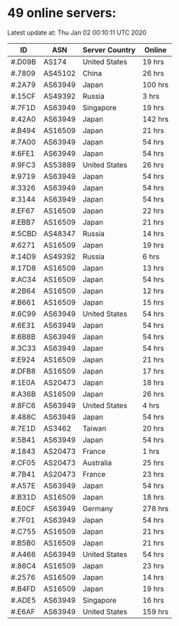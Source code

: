 # 49 online servers:

Latest update at: Thu Jan 02 00:10:11 UTC 2020

| ID | ASN | Server Country | Online |
| -- | --- | -------------- | ------ |
| #.D09B | AS174 | United States | 19 hrs |
| #.7809 | AS45102 | China | 26 hrs |
| #.2A79 | AS63949 | Japan | 100 hrs |
| #.15CF | AS49392 | Russia | 3 hrs |
| #.7F1D | AS63949 | Singapore | 19 hrs |
| #.42A0 | AS63949 | Japan | 142 hrs |
| #.B494 | AS16509 | Japan | 21 hrs |
| #.7A00 | AS63949 | Japan | 54 hrs |
| #.6FE1 | AS63949 | Japan | 54 hrs |
| #.9FC3 | AS53889 | United States | 26 hrs |
| #.9719 | AS63949 | Japan | 54 hrs |
| #.3326 | AS63949 | Japan | 54 hrs |
| #.3144 | AS63949 | Japan | 54 hrs |
| #.EF67 | AS16509 | Japan | 22 hrs |
| #.EBB7 | AS16509 | Japan | 21 hrs |
| #.5CBD | AS48347 | Russia | 14 hrs |
| #.6271 | AS16509 | Japan | 19 hrs |
| #.14D9 | AS49392 | Russia | 6 hrs |
| #.17D8 | AS16509 | Japan | 13 hrs |
| #.AC34 | AS16509 | Japan | 54 hrs |
| #.2B64 | AS16509 | Japan | 12 hrs |
| #.B661 | AS16509 | Japan | 15 hrs |
| #.6C99 | AS63949 | United States | 54 hrs |
| #.6E31 | AS63949 | Japan | 54 hrs |
| #.6B8B | AS63949 | Japan | 54 hrs |
| #.3C33 | AS63949 | Japan | 54 hrs |
| #.E924 | AS16509 | Japan | 21 hrs |
| #.DFB8 | AS16509 | Japan | 17 hrs |
| #.1E0A | AS20473 | Japan | 18 hrs |
| #.A36B | AS16509 | Japan | 26 hrs |
| #.8FC6 | AS63949 | United States | 4 hrs |
| #.488C | AS63949 | Japan | 54 hrs |
| #.7E1D | AS3462 | Taiwan | 20 hrs |
| #.5B41 | AS63949 | Japan | 54 hrs |
| #.1843 | AS20473 | France | 1 hrs |
| #.CF05 | AS20473 | Australia | 25 hrs |
| #.7B41 | AS20473 | France | 23 hrs |
| #.A57E | AS63949 | Japan | 54 hrs |
| #.B31D | AS16509 | Japan | 18 hrs |
| #.E0CF | AS63949 | Germany | 278 hrs |
| #.7F01 | AS63949 | Japan | 54 hrs |
| #.C755 | AS16509 | Japan | 21 hrs |
| #.B5B0 | AS16509 | Japan | 21 hrs |
| #.A466 | AS63949 | United States | 54 hrs |
| #.86C4 | AS16509 | Japan | 23 hrs |
| #.2576 | AS16509 | Japan | 14 hrs |
| #.B4FD | AS16509 | Japan | 19 hrs |
| #.ADE5 | AS63949 | Singapore | 16 hrs |
| #.E6AF | AS63949 | United States | 159 hrs |

